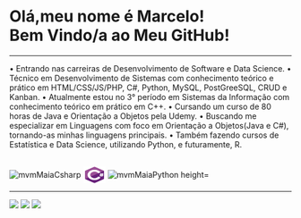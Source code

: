 <h1><strong>Olá,meu nome é Marcelo!<br>Bem Vindo/a ao Meu GitHub!</strong></h1><hr>

• Entrando nas carreiras de Desenvolvimento de Software e Data Science.
• Técnico em Desenvolvimento de Sistemas com conhecimento teórico e prático em HTML/CSS/JS/PHP, C#, Python, MySQL, PostGreeSQL, CRUD e Kanban.
• Atualmente estou no 3° período em Sistemas da Informação com conhecimento teórico em prático em C++.
• Cursando um curso de 80 horas de Java e Orientação a Objetos pela Udemy.
• Buscando me especializar em Linguagens com foco em Orientação a Objetos(Java e C#), tornando-as minhas linguagens principais.
• Também fazendo cursos de Estatística e Data Science, utilizando Python, e futuramente, R.

<div style="display: inline_block"><br>
  <img align="center" alt="mvmMaiaCsharp" height="30" width="40" src="https://cdn.jsdelivr.net/gh/devicons/devicon@latest/icons/java/java-original.svg" />
  <img align="center" alt="mvmMaiaJava" height="30" width="40" src="https://raw.githubusercontent.com/devicons/devicon/master/icons/csharp/csharp-original.svg">
  <img align="center" alt="mvmMaiaPython height="30" width="40" src="https://cdn.jsdelivr.net/gh/devicons/devicon@latest/icons/python/python-original.svg">
          
</div>
<hr>
<div> 

  <a href="https://www.instagram.com/marcelo.maia19" target="_blank"><img src="https://img.shields.io/badge/-Instagram-%23E4405F?style=for-the-badge&logo=instagram&logoColor=white" target="_blank"></a>
  <a href = "mailto:mvmaia99@gmail.com"><img src="https://img.shields.io/badge/-Gmail-%23333?style=for-the-badge&logo=gmail&logoColor=white" target="_blank"></a>
  <a href="https://www.linkedin.com/in/marcelo-maia-520639288/" target="_blank"><img src="https://img.shields.io/badge/-LinkedIn-%230077B5?style=for-the-badge&logo=linkedin&logoColor=white" target="_blank"></a> 
  
</div>

<!--
**MVMaia/MVMaia** is a ✨ _special_ ✨ repository because its `README.md` (this file) appears on your GitHub profile.

Here are some ideas to get you started:

- 🔭 I’m currently working on ...
- 🌱 I’m currently learning ...
- 👯 I’m looking to collaborate on ...
- 🤔 I’m looking for help with ...
- 💬 Ask me about ...
- 📫 How to reach me: ...
- 😄 Pronouns: ...
- ⚡ Fun fact: ...
-->
